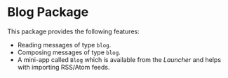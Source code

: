 # Blog Package

This package provides the following features:

* Reading messages of type `blog`.
* Composing messages of type `blog`.
* A mini-app called `Blog` which is available from the _Launcher_ and helps with importing RSS/Atom feeds.
